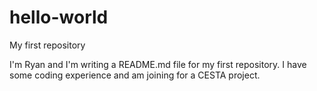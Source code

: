 # hello-world
My first repository

I'm Ryan and I'm writing a README.md file for my first repository.
I have some coding experience and am joining for a CESTA project.
